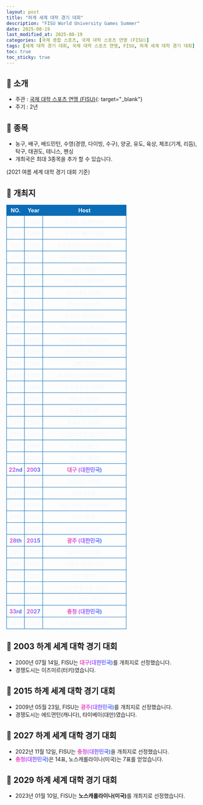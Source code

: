 ```yaml
---
layout: post
title: "하계 세계 대학 경기 대회"
description: "FISU World University Games Summer"
date: 2025-08-19
last_modified_at: 2025-08-19
categories: [국제 종합 스포츠, 국제 대학 스포츠 연맹 (FISU)]
tags: [세계 대학 경기 대회, 국제 대학 스포츠 연맹, FISU, 하계 세계 대학 경기 대회]
toc: true
toc_sticky: true
---
```

<style>
    /* 테이블 서식 */
    table {
        width: 100%;
        border-collapse: collapse;
        font-size: 14px;
        color: #f0f6fc;
      }
      th, td {
        border: 1px solid #0B6DB7;
        padding: 5px;
        text-align: center;
        font-weight: normal;
      }
</style>
## 📜 소개
* 주관 : [국제 대학 스포츠 연맹 (FISU)](https://www.fisu.net/){: target="_blank"}
* 주기 : 2년

## 📜 종목
* 농구, 배구, 배드민턴, 수영(경영, 다이빙, 수구), 양궁, 유도, 육상, 체조(기계, 리듬), 탁구, 태권도, 테니스, 펜싱
* 개최국은 최대 3종목을 추가 할 수 있습니다.

(2021 여름 세계 대학 경기 대회 기준)

## 📜 개최지
<html>

<head>
    <meta charset="UTF-8">
</head>

<body>
    <table>
        <tr style="background: #0B6DB7;">
            <th style="width: 15%; font-weight: bold;">NO.</th>
            <th style="width: 15%; font-weight: bold;">Year</th>
            <th style="width: 70%; font-weight: bold;">Host</th>
        </tr>
        <tr>
            <th>1st</th>
            <th>1959</th>
            <th>토리노 (이탈리아)</th>
        </tr>
        <tr>
            <th>2nd</th>
            <th>1961</th>
            <th>소피아 (불가리아)</th>
        </tr>
        <tr>
            <th>3rd</th>
            <th>1963</th>
            <th>포르투알레그리 (브라질)</th>
        </tr>
        <tr>
            <th>4th</th>
            <th>1965</th>
            <th>부다페스트 (헝가리)</th>
        </tr>
        <tr>
            <th>5th</th>
            <th>1967</th>
            <th>도쿄 (일본)</th>
        </tr>
        <tr>
            <th>6th</th>
            <th>1970</th>
            <th>토리노 (이탈리아)</th>
        </tr>
        <tr>
            <th>7th</th>
            <th>1973</th>
            <th>모스크바 (소련)</th>
        </tr>
        <tr>
            <th>8th</th>
            <th>1975</th>
            <th>로마 (이탈리아)</th>
        </tr>
        <tr>
            <th>9th</th>
            <th>1977</th>
            <th>소피아 (불가리아)</th>
        </tr>
        <tr>
            <th>10th</th>
            <th>1979</th>
            <th>멕시코시티 (멕시코)</th>
        </tr>
        <tr>
            <th>11th</th>
            <th>1981</th>
            <th>부쿠레슈티 (루마니아)</th>
        </tr>
        <tr>
            <th>12th</th>
            <th>1983</th>
            <th>에드먼턴 (캐나다)</th>
        </tr>
        <tr>
            <th>13th</th>
            <th>1985</th>
            <th>고베 (일본)</th>
        </tr>
        <tr>
            <th>14th</th>
            <th>1987</th>
            <th>자그레브 (유고슬라비아)</th>
        </tr>
        <tr>
            <th>15th</th>
            <th>1989</th>
            <th>뒤스부르크 (서독)</th>
        </tr>
        <tr>
            <th>16th</th>
            <th>1991</th>
            <th>셰필드 (영국)</th>
        </tr>
        <tr>
            <th>17th</th>
            <th>1993</th>
            <th>버펄로 (미국)</th>
        </tr>
        <tr>
            <th>18th</th>
            <th>1995</th>
            <th>후쿠오카 (일본)</th>
        </tr>
        <tr>
            <th>19th</th>
            <th>1997</th>
            <th>시칠리아 (이탈리아)</th>
        </tr>
        <tr>
            <th>20th</th>
            <th>1999</th>
            <th>팔마 (스페인)</th>
        </tr>
        <tr>
            <th>21st</th>
            <th>2001</th>
            <th>베이징 (중국)</th>
        </tr>
        <tr>
            <th><span style="background: text linear-gradient(to right, #FF43A8, #BE5DFA, #776CFF, #4172F2); font-weight: bold; -webkit-background-clip: text; -webkit-text-fill-color: transparent;">22nd</span></th>
            <th><span style="background: text linear-gradient(to right, #FF43A8, #BE5DFA, #776CFF, #4172F2); font-weight: bold; -webkit-background-clip: text; -webkit-text-fill-color: transparent;">2003</span></th>
            <th><span style="background: text linear-gradient(to right, #FF43A8, #BE5DFA, #776CFF, #4172F2); font-weight: bold; -webkit-background-clip: text; -webkit-text-fill-color: transparent;">대구 (대한민국)</span></th>
        </tr>
        <tr>
            <th>23rd</th>
            <th>2005</th>
            <th>이즈미르 (터키)</th>
        </tr>
        <tr>
            <th>24th</th>
            <th>2007</th>
            <th>방콕 (태국)</th>
        </tr>
        <tr>
            <th>25th</th>
            <th>2009</th>
            <th>베오그라드 (세르비아)</th>
        </tr>
        <tr>
            <th>26th</th>
            <th>2011</th>
            <th>선전 (중국)</th>
        </tr>
        <tr>
            <th>27th</th>
            <th>2013</th>
            <th>카잔 (러시아)</th>
        </tr>
        <tr>
            <th><span style="background: text linear-gradient(to right, #FF43A8, #BE5DFA, #776CFF, #4172F2); font-weight: bold; -webkit-background-clip: text; -webkit-text-fill-color: transparent;">28th</span></th>
            <th><span style="background: text linear-gradient(to right, #FF43A8, #BE5DFA, #776CFF, #4172F2); font-weight: bold; -webkit-background-clip: text; -webkit-text-fill-color: transparent;">2015</span></th>
            <th><span style="background: text linear-gradient(to right, #FF43A8, #BE5DFA, #776CFF, #4172F2); font-weight: bold; -webkit-background-clip: text; -webkit-text-fill-color: transparent;">광주 (대한민국)</span></th>
        </tr>
        <tr>
            <th>29th</th>
            <th>2017</th>
            <th>타이베이 (대만)</th>
        </tr>
        <tr>
            <th>30th</th>
            <th>2019</th>
            <th>나폴리 (이탈리아)</th>
        </tr>
        <tr>
            <th>31st</th>
            <th>2021</th>
            <th>청두 (중국)</th>
        </tr>
        <tr>
            <th>.</th>
            <th>2023</th>
            <th>〈러우전쟁으로 취소〉</th>
        </tr>
        <tr>
            <th>32nd</th>
            <th>2025</th>
            <th>라인-루르 (독일)</th>
        </tr>
        <tr>
            <th><span style="background: text linear-gradient(to right, #FF43A8, #BE5DFA, #776CFF, #4172F2); font-weight: bold; -webkit-background-clip: text; -webkit-text-fill-color: transparent;">33rd</span></th>
            <th><span style="background: text linear-gradient(to right, #FF43A8, #BE5DFA, #776CFF, #4172F2); font-weight: bold; -webkit-background-clip: text; -webkit-text-fill-color: transparent;">2027</span></th>
            <th><span style="background: text linear-gradient(to right, #FF43A8, #BE5DFA, #776CFF, #4172F2); font-weight: bold; -webkit-background-clip: text; -webkit-text-fill-color: transparent;">충청 (대한민국)</span></th>
        </tr>
        <tr>
            <th>34th</th>
            <th>2029</th>
            <th>노스캐롤라이나 (미국)</th>
        </tr>
    </table>
</body>

</html>

## 📜 2003 하계 세계 대학 경기 대회
* 2000년 07월 14일, FISU는 <span style="background: text linear-gradient(to right, #FF43A8, #BE5DFA, #776CFF, #4172F2); font-weight: bold; -webkit-background-clip: text; -webkit-text-fill-color: transparent;">대구(대한민국)</span>를 개최지로 선정했습니다.
* 경쟁도시는 이즈미르(터키)였습니다.

## 📜 2015 하계 세계 대학 경기 대회
* 2009년 05월 23일, FISU는 <span style="background: text linear-gradient(to right, #FF43A8, #BE5DFA, #776CFF, #4172F2); font-weight: bold; -webkit-background-clip: text; -webkit-text-fill-color: transparent;">광주(대한민국)</span>를 개최지로 선정했습니다.
* 경쟁도시는 에드먼턴(캐나다), 타이베이(대만)였습니다.

## 📜 2027 하계 세계 대학 경기 대회
* 2022년 11월 12일, FISU는 <span style="background: text linear-gradient(to right, #FF43A8, #BE5DFA, #776CFF, #4172F2); font-weight: bold; -webkit-background-clip: text; -webkit-text-fill-color: transparent;">충청(대한민국)</span>을 개최지로 선정했습니다.
* <span style="background: text linear-gradient(to right, #FF43A8, #BE5DFA, #776CFF, #4172F2); font-weight: bold; -webkit-background-clip: text; -webkit-text-fill-color: transparent;">충청(대한민국)</span>은 14표, 노스캐롤라이나(미국)는 7표를 얻었습니다.

## 📜 2029 하계 세계 대학 경기 대회
* 2023년 01월 10일, FISU는 <span style="font-weight: bold;">노스캐롤라이나(미국)</span>를 개최지로 선정했습니다.
